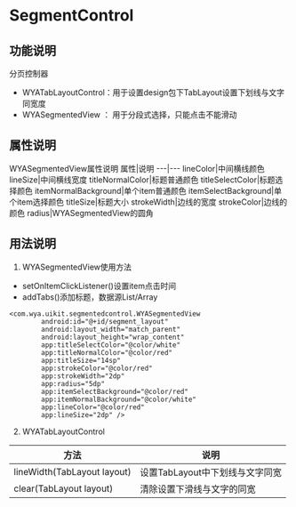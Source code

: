 # SegmentControl

## 功能说明
分页控制器
* WYATabLayoutControl：用于设置design包下TabLayout设置下划线与文字同宽度
* WYASegmentedView ： 用于分段式选择，只能点击不能滑动

## 属性说明
WYASegmentedView属性说明
属性|说明
---|---
lineColor|中间横线颜色
lineSize|中间横线宽度
titleNormalColor|标题普通颜色
titleSelectColor|标题选择颜色
itemNormalBackground|单个item普通颜色
itemSelectBackground|单个item选择颜色
titleSize|标题大小
strokeWidth|边线的宽度
strokeColor|边线的颜色
radius|WYASegmentedView的圆角

## 用法说明

1. WYASegmentedView使用方法
* setOnItemClickListener()设置item点击时间
* addTabs()添加标题，数据源List/Array
````
<com.wya.uikit.segmentedcontrol.WYASegmentedView
        android:id="@+id/segment_layout"
        android:layout_width="match_parent"
        android:layout_height="wrap_content"
        app:titleSelectColor="@color/white"
        app:titleNormalColor="@color/red"
        app:titleSize="14sp"
        app:strokeColor="@color/red"
        app:strokeWidth="2dp"
        app:radius="5dp"
        app:itemSelectBackground="@color/red"
        app:itemNormalBackground="@color/white"
        app:lineColor="@color/red"
        app:lineSize="2dp" />
````

2. WYATabLayoutControl

方法|说明
---|---
lineWidth(TabLayout layout)|设置TabLayout中下划线与文字同宽
clear(TabLayout layout)|清除设置下滑线与文字的同宽